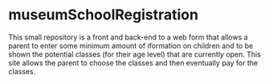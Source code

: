 # museumSchoolRegistration

This small repository is a front and back-end to a web form that allows a parent to enter some minimum amount of iformation on children and to be shown the potential classes (for their age level) that are currently open.  This site allows the parent to choose the classes and then eventually pay for the classes.  
